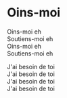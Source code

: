 # Oins-moi

Oins-moi eh  
Soutiens-moi eh  
Oins-moi eh  
Soutiens-moi eh  

J'ai besoin de toi  
J'ai besoin de toi  
J'ai besoin de toi  
J'ai besoin de toi  
